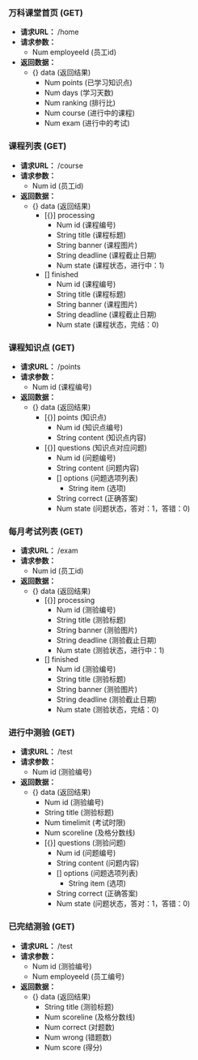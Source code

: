 ### 万科课堂首页 (GET)
- **请求URL：** /home
- **请求参数：** 
    - Num employeeId (员工id)
- **返回数据：** 
    - {} data (返回结果)
        - Num points (已学习知识点)
        - Num days (学习天数)
        - Num ranking (排行比)
        - Num course (进行中的课程)
        - Num exam (进行中的考试)

### 课程列表 (GET)
- **请求URL：** /course
- **请求参数：** 
    - Num id (员工id)
- **返回数据：** 
    - {} data (返回结果)
        - [{}] processing
            - Num id (课程编号)
            - String title (课程标题)
            - String banner (课程图片)
            - String deadline (课程截止日期)
            - Num state (课程状态，进行中：1)
        - [] finished
            - Num id (课程编号)
            - String title (课程标题)
            - String banner (课程图片)
            - String deadline (课程截止日期)
            - Num state (课程状态，完结：0)

### 课程知识点 (GET)
- **请求URL：** /points
- **请求参数：** 
    - Num id (课程编号)
- **返回数据：** 
    - {} data (返回结果)
        - [{}] points (知识点)
            - Num id (知识点编号)
            - String content (知识点内容)
        - [{}] questions (知识点对应问题)
            - Num id (问题编号)
            - String content (问题内容)
            - [] options (问题选项列表)
                - String item (选项)
            - String correct (正确答案)
            - Num state (问题状态，答对：1，答错：0)


### 每月考试列表 (GET)
- **请求URL：** /exam
- **请求参数：** 
    - Num id (员工id)
- **返回数据：** 
    - {} data (返回结果)
        - [{}] processing
            - Num id (测验编号)
            - String title (测验标题)
            - String banner (测验图片)
            - String deadline (测验截止日期)
            - Num state (测验状态，进行中：1)
        - [] finished
            - Num id (测验编号)
            - String title (测验标题)
            - String banner (测验图片)
            - String deadline (测验截止日期)
            - Num state (测验状态，完结：0)

### 进行中测验 (GET)
- **请求URL：** /test
- **请求参数：** 
    - Num id (测验编号)
- **返回数据：** 
    - {} data (返回结果)
        - Num id (测验编号)
        - String title (测验标题)
        - Num timelimit (考试时限)
        - Num scoreline (及格分数线)
        - [{}] questions (测验问题)
            - Num id (问题编号)
            - String content (问题内容)
            - [] options (问题选项列表)
                - String item (选项)
            - String correct (正确答案)
            - Num state (问题状态，答对：1，答错：0)

### 已完结测验 (GET)
- **请求URL：** /test
- **请求参数：** 
    - Num id (测验编号)
    - Num employeeId (员工编号)
- **返回数据：** 
    - {} data (返回结果)
        - String title (测验标题)
        - Num scoreline (及格分数线)
        - Num correct (对题数)
        - Num wrong (错题数)
        - Num score (得分)